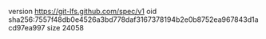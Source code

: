 version https://git-lfs.github.com/spec/v1
oid sha256:7557f48db0e4526a3bd778daf3167378194b2e0b8752ea967843d1acd97ea997
size 24058
